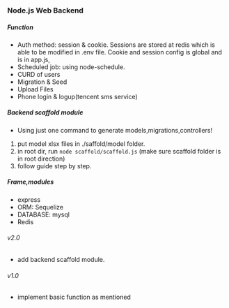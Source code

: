 ### Node.js Web Backend

##### Function
- Auth method: session & cookie. Sessions are stored at redis which is able to be modified in .env file. Cookie and session config is global and is in app.js,
- Scheduled job: using node-schedule.
- CURD of users
- Migration & Seed
- Upload Files
- Phone login & logup(tencent sms service)

##### Backend scaffold module 
- Using just one command to generate models,migrations,controllers!
1. put model xlsx files in ./saffold/model folder.
1. in root dir, run
```node scaffold/scaffold.js```
(make sure scaffold folder is in root direction)
2. follow guide step by step.

##### Frame,modules
- express
- ORM: Sequelize
- DATABASE: mysql
- Redis


###### v2.0
- add backend scaffold module.

###### v1.0
- implement basic function as mentioned 
